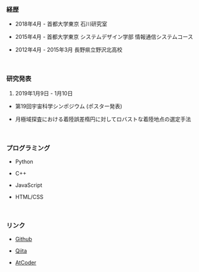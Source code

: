 ### **経歴**

* 2018年4月 - 首都大学東京 石川研究室

* 2015年4月 - 首都大学東京 システムデザイン学部 情報通信システムコース

* 2012年4月 - 2015年3月 長野県立野沢北高校  

</br>

### **研究発表**  
1. 2019年1月9日 - 1月10日  
  * 第19回宇宙科学シンポジウム (ポスター発表)

  * 月極域探査における着陸誤差楕円に対してロバストな着陸地点の選定手法

</br>

### **プログラミング**

* Python  

* C++

* JavaScript

* HTML/CSS

</br>

### **リンク**  

* [Github](https://github.com/knakajima3027)

* [Qiita](https://qiita.com/knakajima3027)

* [AtCoder](https://atcoder.jp/users/kNakajima)
